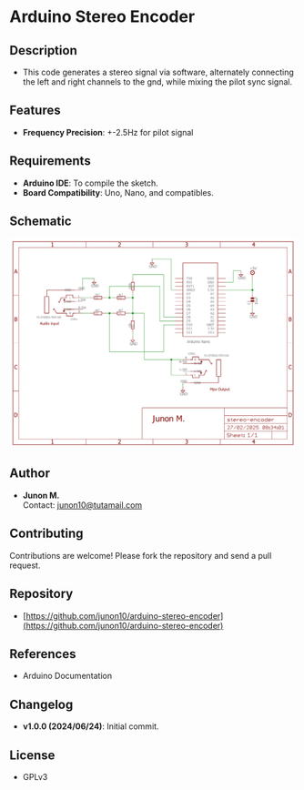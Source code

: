 # Arduino Stereo Encoder

## Description

- This code generates a stereo signal via software, alternately connecting the left and right channels to the gnd, while mixing the pilot sync signal.

## Features

- **Frequency Precision**: +-2.5Hz for pilot signal

## Requirements

- **Arduino IDE**: To compile the sketch.
- **Board Compatibility**: Uno, Nano, and compatibles.

## Schematic

<img src="schematic/schematic.png" />

## Author

- **Junon M.**  
  Contact: [junon10@tutamail.com](mailto:junon10@tutamail.com)

## Contributing

Contributions are welcome! Please fork the repository and send a pull request.

## Repository

- [https://github.com/junon10/arduino-stereo-encoder](https://github.com/junon10/arduino-stereo-encoder)

## References

- Arduino Documentation

## Changelog

- **v1.0.0 (2024/06/24)**: Initial commit.

## License

- GPLv3


